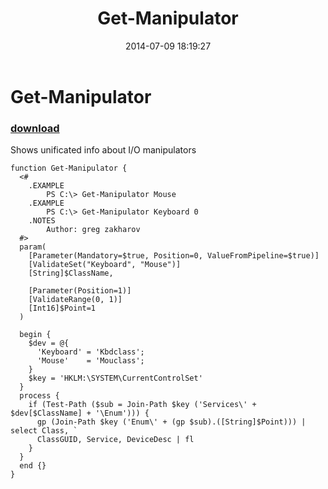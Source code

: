 ﻿---
pid:            5294
parent:         0
children:       
poster:         greg zakharov
title:          Get-Manipulator
date:           2014-07-09 18:19:27
description:    Shows unificated info about I/O manipulators
format:         posh
---

# Get-Manipulator

### [download](5294.ps1)  

Shows unificated info about I/O manipulators

```posh
function Get-Manipulator {
  <#
    .EXAMPLE
        PS C:\> Get-Manipulator Mouse
    .EXAMPLE
        PS C:\> Get-Manipulator Keyboard 0
    .NOTES
        Author: greg zakharov
  #>
  param(
    [Parameter(Mandatory=$true, Position=0, ValueFromPipeline=$true)]
    [ValidateSet("Keyboard", "Mouse")]
    [String]$ClassName,
    
    [Parameter(Position=1)]
    [ValidateRange(0, 1)]
    [Int16]$Point=1
  )
  
  begin {
    $dev = @{
      'Keyboard' = 'Kbdclass';
      'Mouse'    = 'Mouclass';
    }
    $key = 'HKLM:\SYSTEM\CurrentControlSet'
  }
  process {
    if (Test-Path ($sub = Join-Path $key ('Services\' + $dev[$ClassName] + '\Enum'))) {
      gp (Join-Path $key ('Enum\' + (gp $sub).([String]$Point))) | select Class, `
      ClassGUID, Service, DeviceDesc | fl
    }
  }
  end {}
}
```
